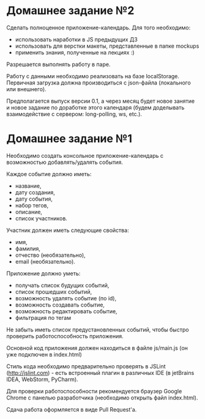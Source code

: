 Домашнее задание №2
=============

Сделать полноценное приложение-календарь.
Для того необходимо:
* использовать наработки в JS предыдущих ДЗ
* использовать для верстки макеты, представленные в папке mockups
* применить знания, полученные на лекциях :)

Разрешается выполнять работу в паре.

Работу с данными необходимо реализовать на базе localStorage. Первичная загрузка должна производиться с json-файла (локального или внешнего).

Предполагается выпуск версии 0.1, а через месяц будет новое занятие и новое задание по доработке этого календаря (будем доделывать взаимодействие с сервером: long-polling, ws, etc.).


Домашнее задание №1
=============

Необходимо создать консольное приложение-календарь с возможностью добавлять/удалять события.
 
Каждое событие должно иметь:
 * название, 
 * дату создания, 
 * дату события, 
 * набор тегов, 
 * описание, 
 * список участников.
 
Участник должен иметь следующие свойства: 
 * имя, 
 * фамилия, 
 * отчество (необязательно), 
 * email (необязательно).

Приложение должно уметь:
 * получать список будущих событий, 
 * список прошедших событий,
 * возможность удалять событие (по id),
 * возможность создавать событие,
 * возможность редактировать событие,
 * фильтрация по тегам
 

Не забыть иметь список предустановленных событий, чтобы быстро проверить работоспособность приложения.

Основной код приложения должен находиться в файле js/main.js (он уже подключен в index.html)

Стиль кода необходимо предварительно проверять в JSLint (http://jslint.com) - есть встроенный плагин в различных IDE (в jetBrains IDEA, WebStorm, PyCharm).

Для проверки работоспособности рекомендуется браузер Google Chrome с панелью разработчика (необходимо открыть файл index.html).

Сдача работа оформляется в виде Pull Request'a.
